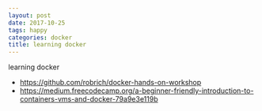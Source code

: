 ```yaml
---
layout: post
date: 2017-10-25
tags: happy
categories: docker
title: learning docker
---
```


learning docker

- <https://github.com/robrich/docker-hands-on-workshop>
- <https://medium.freecodecamp.org/a-beginner-friendly-introduction-to-containers-vms-and-docker-79a9e3e119b>
